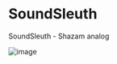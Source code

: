 # SoundSleuth
SoundSleuth - Shazam analog

![image](https://res.cloudinary.com/ddocl1wnp/image/upload/v1729536287/feons91qddjo8p9umu61.png)
